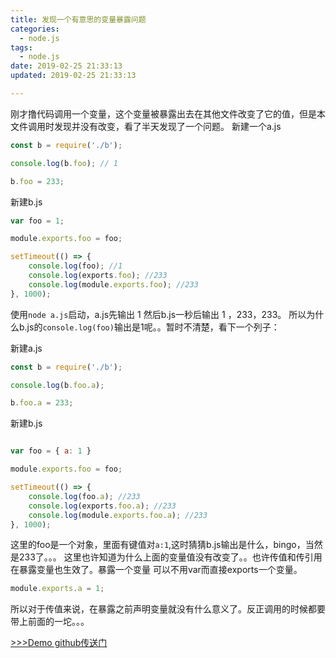 ```yaml
---
title: 发现一个有意思的变量暴露问题
categories:
  - node.js
tags:
  - node.js
date: 2019-02-25 21:33:13
updated: 2019-02-25 21:33:13

---
```

刚才撸代码调用一个变量，这个变量被暴露出去在其他文件改变了它的值，但是本文件调用时发现并没有改变，看了半天发现了一个问题。
新建一个a.js
```js
const b = require('./b');

console.log(b.foo); // 1

b.foo = 233;

```
新建b.js
```js
var foo = 1;

module.exports.foo = foo;

setTimeout(() => {
    console.log(foo); //1
    console.log(exports.foo); //233
    console.log(module.exports.foo); //233
}, 1000);
```
使用`node a.js`启动，a.js先输出 1 然后b.js一秒后输出 1 ，233，233。
所以为什么b.js的`console.log(foo)`输出是1呢。。暂时不清楚，看下一个列子：

新建a.js
```js
const b = require('./b');

console.log(b.foo.a);

b.foo.a = 233;

```
新建b.js
```js

var foo = { a: 1 }

module.exports.foo = foo;

setTimeout(() => {
    console.log(foo.a); //233
    console.log(exports.foo.a); //233
    console.log(module.exports.foo.a); //233
}, 1000);
```
这里的foo是一个对象，里面有键值对`a:1`,这时猜猜b.js输出是什么，bingo，当然是233了。。。
这里也许知道为什么上面的变量值没有改变了。。也许传值和传引用在暴露变量也生效了。暴露一个变量 可以不用var而直接exports一个变量。
```js
module.exports.a = 1;
```
所以对于传值来说，在暴露之前声明变量就没有什么意义了。反正调用的时候都要带上前面的一坨。。。

[>>>Demo github传送门](https://github.com/ruomuc/test_demos/tree/master/exports%E6%9A%B4%E9%9C%B2%E5%8F%98%E9%87%8F)






